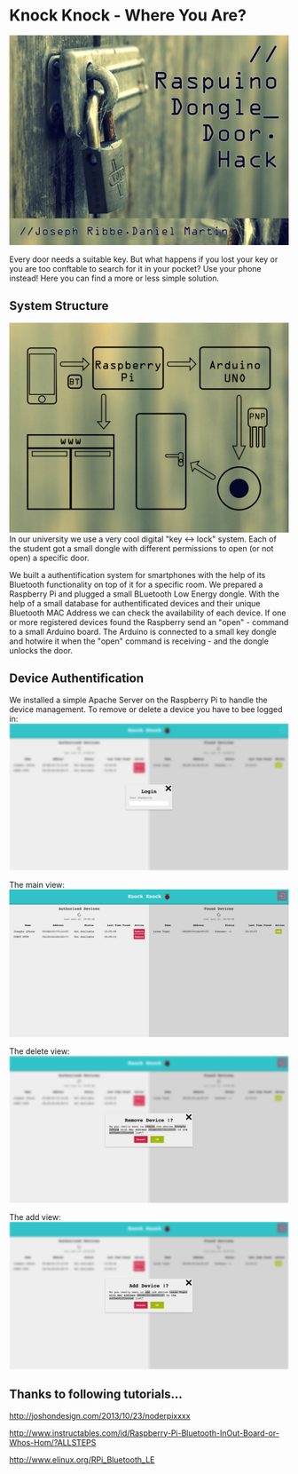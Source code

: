 # Knock Knock - Where You Are?
![Cover](https://raw.githubusercontent.com/Coderwelsch/IO-Knock-Knock/master/assets/cover.jpg "Cover")

Every door needs a suitable key. But what happens if you lost your key or you are too conftable to search for it in your pocket? Use your phone instead!
Here you can find a more or less simple solution.

## System Structure
![Structure](https://raw.githubusercontent.com/Coderwelsch/IO-Knock-Knock/master/assets/structure.jpg "Structure")
In our university we use a very cool digital "key <-> lock" system. Each of the student got a small dongle with different permissions to open (or not open) a specific door.

We built a authentification system for smartphones with the help of its Bluetooth functionality on top of it for a specific room. We prepared a Raspberry Pi and plugged a small BLuetooth Low Energy dongle. With the help of a small database for authentificated devices and their unique Bluetooth MAC Address we can check the availability of each device. If one or more registered devices found the Raspberry send an "open" - command to a small Arduino board. The Arduino is connected to a small key dongle and hotwire it when the "open" command is receiving - and the dongle unlocks the door.

## Device Authentification
We installed a simple Apache Server on the Raspberry Pi to handle the device management. To remove or delete a device you have to bee logged in:
![Cover](https://raw.githubusercontent.com/Coderwelsch/IO-Knock-Knock/master/assets/ui-login.jpg "Cover")

The main view:
![Cover](https://raw.githubusercontent.com/Coderwelsch/IO-Knock-Knock/master/assets/ui-main.jpg "Cover")

The delete view:
![Cover](https://raw.githubusercontent.com/Coderwelsch/IO-Knock-Knock/master/assets/ui-remove.jpg "Cover")

The add view:
![Cover](https://raw.githubusercontent.com/Coderwelsch/IO-Knock-Knock/master/assets/ui-add.jpg "Cover")

## Thanks to following tutorials...
http://joshondesign.com/2013/10/23/noderpixxxx

http://www.instructables.com/id/Raspberry-Pi-Bluetooth-InOut-Board-or-Whos-Hom/?ALLSTEPS

http://www.elinux.org/RPi_Bluetooth_LE
